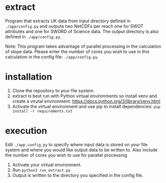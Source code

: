 # extract

Program that extracts UK data from input directory defined in `./app/config.py` and outputs two NetCDFs per reach one for SWOT attributes and one for SWORD of Science data. The output directory is also defined in `./app/config.py`.

Note: This program takes advantage of parallel processing in the calculation of slope data. Please enter the number of cores you wish to use in this calculation in the config file: `./app/config.py`.

# installation

1. Clone the repository to your file system.
2. extract is best run with Python virtual environments so install venv and create a virutal environment: https://docs.python.org/3/library/venv.html
3. Activate the virtual environment and use pip to install dependencies: `pip install -r requirements.txt`


# execution

Edit `./app.config.py` to specify where input data is stored on your file system and where you would like output data to be written to. Also include the number of cores you wish to use for parallel processing.

1. Activate your virtual environment.
2. Run `python3 run_extract.py`
3. Output is written to the directory you specified in the config file.